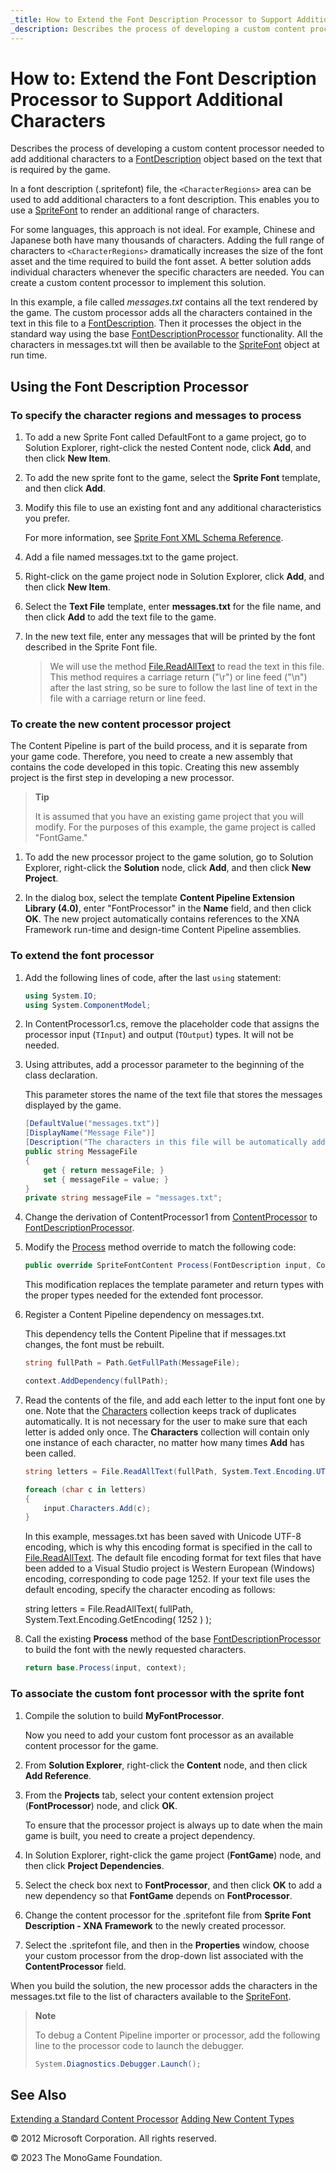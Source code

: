 ```yaml
---
_title: How to Extend the Font Description Processor to Support Additional Characters?
_description: Describes the process of developing a custom content processor needed to add additional characters to a FontDescription object based on the text that is required by the game.
---
```


# How to: Extend the Font Description Processor to Support Additional Characters

Describes the process of developing a custom content processor needed to add additional characters to a [FontDescription](xref:Microsoft.Xna.Framework.Content.Pipeline.Graphics.FontDescription) object based on the text that is required by the game.

In a font description (.spritefont) file, the `<CharacterRegions>` area can be used to add additional characters to a font description. This enables you to use a [SpriteFont](xref:Microsoft.Xna.Framework.Graphics.SpriteFont) to render an additional range of characters.

For some languages, this approach is not ideal. For example, Chinese and Japanese both have many thousands of characters. Adding the full range of characters to `<CharacterRegions>` dramatically increases the size of the font asset and the time required to build the font asset. A better solution adds individual characters whenever the specific characters are needed. You can create a custom content processor to implement this solution.

In this example, a file called _messages.txt_ contains all the text rendered by the game. The custom processor adds all the characters contained in the text in this file to a [FontDescription](xref:Microsoft.Xna.Framework.Content.Pipeline.Graphics.FontDescription). Then it processes the object in the standard way using the base [FontDescriptionProcessor](xref:Microsoft.Xna.Framework.Content.Pipeline.Processors.FontDescriptionProcessor) functionality. All the characters in messages.txt will then be available to the [SpriteFont](xref:Microsoft.Xna.Framework.Graphics.SpriteFont) object at run time.

## Using the Font Description Processor

### To specify the character regions and messages to process

1. To add a new Sprite Font called DefaultFont to a game project, go to Solution Explorer, right-click the nested Content node, click **Add**, and then click **New Item**.

2. To add the new sprite font to the game, select the **Sprite Font** template, and then click **Add**.

3. Modify this file to use an existing font and any additional characteristics you prefer.

    For more information, see [Sprite Font XML Schema Reference](../../whatis/Content_Pipeline/CP_SpriteFontSchema.md).

4. Add a file named messages.txt to the game project.

5. Right-click on the game project node in Solution Explorer, click **Add**, and then click **New Item**.

6. Select the **Text File** template, enter **messages.txt** for the file name, and then click **Add** to add the text file to the game.

7. In the new text file, enter any messages that will be printed by the font described in the Sprite Font file.

    > We will use the method [File.ReadAllText](http://msdn.microsoft.com/en-us/library/ms143369.aspx) to read the text in this file. This method requires a carriage return ("\\r") or line feed ("\\n") after the last string, so be sure to follow the last line of text in the file with a carriage return or line feed.

### To create the new content processor project

The Content Pipeline is part of the build process, and it is separate from your game code. Therefore, you need to create a new assembly that contains the code developed in this topic. Creating this new assembly project is the first step in developing a new processor.

> **Tip**
>
> It is assumed that you have an existing game project that you will modify. For the purposes of this example, the game project is called "FontGame."

1. To add the new processor project to the game solution, go to Solution Explorer, right-click the **Solution** node, click **Add**, and then click **New Project**.

2. In the dialog box, select the template **Content Pipeline Extension Library (4.0)**, enter "FontProcessor" in the **Name** field, and then click **OK**. The new project automatically contains references to the XNA Framework run-time and design-time Content Pipeline assemblies.

### To extend the font processor

1. Add the following lines of code, after the last `using` statement:

    ```csharp
    using System.IO;
    using System.ComponentModel;
    ```

2. In ContentProcessor1.cs, remove the placeholder code that assigns the processor input (`TInput`) and output (`TOutput`) types. It will not be needed.

3. Using attributes, add a processor parameter to the beginning of the class declaration.

    This parameter stores the name of the text file that stores the messages displayed by the game.

    ```csharp
    [DefaultValue("messages.txt")]
    [DisplayName("Message File")]
    [Description("The characters in this file will be automatically added to the font.")]
    public string MessageFile
    {
        get { return messageFile; }
        set { messageFile = value; }
    }
    private string messageFile = "messages.txt";
    ```

4. Change the derivation of ContentProcessor1 from [ContentProcessor](xref:Microsoft.Xna.Framework.Content.Pipeline) to [FontDescriptionProcessor](xref:Microsoft.Xna.Framework.Content.Pipeline.Processors.FontDescriptionProcessor).

5. Modify the [Process](xref:Microsoft.Xna.Framework.Content.Pipeline.Processors.FontTextureProcessor) method override to match the following code:

    ```csharp
    public override SpriteFontContent Process(FontDescription input, ContentProcessorContext context)
    ```

    This modification replaces the template parameter and return types with the proper types needed for the extended font processor.

6. Register a Content Pipeline dependency on messages.txt.

    This dependency tells the Content Pipeline that if messages.txt changes, the font must be rebuilt.

    ```csharp
    string fullPath = Path.GetFullPath(MessageFile);
    
    context.AddDependency(fullPath);
    ```

7. Read the contents of the file, and add each letter to the input font one by one. Note that the [Characters](xref:Microsoft.Xna.Framework.Content.Pipeline.Graphics.FontDescription) collection keeps track of duplicates automatically. It is not necessary for the user to make sure that each letter is added only once. The **Characters** collection will contain only one instance of each character, no matter how many times **Add** has been called.

    ```csharp
    string letters = File.ReadAllText(fullPath, System.Text.Encoding.UTF8);
    
    foreach (char c in letters)
    {
        input.Characters.Add(c);
    }
    ```

    In this example, messages.txt has been saved with Unicode UTF-8 encoding, which is why this encoding format is specified in the call to [File.ReadAllText](http://msdn.microsoft.com/en-us/library/ms143369.aspx). The default file encoding format for text files that have been added to a Visual Studio project is Western European (Windows) encoding, corresponding to code page 1252. If your text file uses the default encoding, specify the character encoding as follows:

    string letters = File.ReadAllText( fullPath, System.Text.Encoding.GetEncoding( 1252
                ) );

8. Call the existing **Process** method of the base [FontDescriptionProcessor](xref:Microsoft.Xna.Framework.Content.Pipeline.Processors.FontDescriptionProcessor) to build the font with the newly requested characters.

    ```csharp
    return base.Process(input, context);
    ```

### To associate the custom font processor with the sprite font

1. Compile the solution to build **MyFontProcessor**.

    Now you need to add your custom font processor as an available content processor for the game.

2. From **Solution Explorer**, right-click the **Content** node, and then click **Add Reference**.

3. From the **Projects** tab, select your content extension project (**FontProcessor**) node, and click **OK**.

    To ensure that the processor project is always up to date when the main game is built, you need to create a project dependency.

4. In Solution Explorer, right-click the game project (**FontGame**) node, and then click **Project Dependencies**.

5. Select the check box next to **FontProcessor**, and then click **OK** to add a new dependency so that **FontGame** depends on **FontProcessor**.

6. Change the content processor for the .spritefont file from **Sprite Font Description - XNA Framework** to the newly created processor.

7. Select the .spritefont file, and then in the **Properties** window, choose your custom processor from the drop-down list associated with the **ContentProcessor** field.

When you build the solution, the new processor adds the characters in the messages.txt file to the list of characters available to the [SpriteFont](xref:Microsoft.Xna.Framework.Graphics.SpriteFont).

> **Note**
>
> To debug a Content Pipeline importer or processor, add the following line to the processor code to launch the debugger.
>
> ```csharp
> System.Diagnostics.Debugger.Launch();
> ```

## See Also

[Extending a Standard Content Processor](./HowTo_Extend_Processor.md)
[Adding New Content Types](../../whatis/Content_Pipeline/CP_Content_Advanced.md)

© 2012 Microsoft Corporation. All rights reserved.

© 2023 The MonoGame Foundation.
